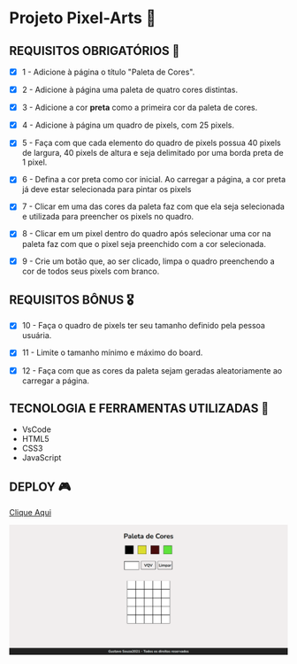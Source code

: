 # Projeto Pixel-Arts :rocket:

## REQUISITOS OBRIGATÓRIOS :robot:

- [x] 1 - Adicione à página o título "Paleta de Cores".

- [x] 2 - Adicione à página uma paleta de quatro cores distintas.

- [x] 3 - Adicione a cor **preta** como a primeira cor da paleta de cores.

- [x] 4 - Adicione à página um quadro de pixels, com 25 pixels.

- [x] 5 - Faça com que cada elemento do quadro de pixels possua 40 pixels de largura, 40 pixels de altura e seja delimitado por uma borda preta de 1 pixel.

- [x] 6 - Defina a cor preta como cor inicial. Ao carregar a página, a cor preta já deve estar selecionada para pintar os pixels

- [x] 7 - Clicar em uma das cores da paleta faz com que ela seja selecionada e utilizada para preencher os pixels no quadro.

- [x] 8 - Clicar em um pixel dentro do quadro após selecionar uma cor na paleta faz com que o pixel seja preenchido com a cor selecionada.

- [x] 9 - Crie um botão que, ao ser clicado, limpa o quadro preenchendo a cor de todos seus pixels com branco.


## REQUISITOS BÔNUS :medal_military:

- [x] 10 - Faça o quadro de pixels ter seu tamanho definido pela pessoa usuária.

- [x] 11 - Limite o tamanho mínimo e máximo do board.

- [x] 12 - Faça com que as cores da paleta sejam geradas aleatoriamente ao carregar a página.

## TECNOLOGIA E FERRAMENTAS UTILIZADAS :robot:

- VsCode
- HTML5
- CSS3
- JavaScript

## DEPLOY 🎮
[Clique Aqui](https://gustavogss.github.io/pixels-art/)

<img src="https://github.com/gustavogss/pixels-art/blob/main/screencapture-gustavogss-github-io-pixels-art-2022-10-29-12_46_39.png" />
